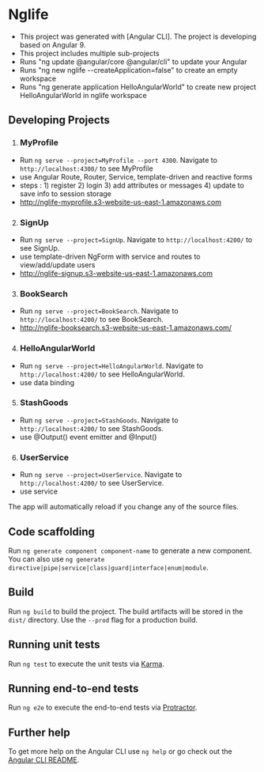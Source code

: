 # Nglife 

- This project was generated with [Angular CLI]. The project is developing based on Angular 9.
- This project includes multiple sub-projects
- Runs "ng update @angular/core @angular/cli" to update your Angular 
- Runs "ng new nglife --createApplication=false" to create an empty workspace
- Runs "ng generate application HelloAngularWorld" to create new project HelloAngularWorld in nglife workspace

## Developing Projects 
1) ### MyProfile 
  - Run `ng serve --project=MyProfile --port 4300`. Navigate to `http://localhost:4300/` to see MyProfile
  - use Angular Route, Router, Service, template-driven and reactive forms
  - steps : 1) register 2) login 3) add attributes or messages 4) update to save info to session storage
  - http://nglife-myprofile.s3-website-us-east-1.amazonaws.com  
  
2) ### SignUp 
  - Run `ng serve --project=SignUp`. Navigate to `http://localhost:4200/` to see SignUp.
  - use template-driven NgForm with service and routes to view/add/update users
  - http://nglife-signup.s3-website-us-east-1.amazonaws.com
  
3) ### BookSearch 
  - Run `ng serve --project=BookSearch`. Navigate to `http://localhost:4200/` to see BookSearch.
  - http://nglife-booksearch.s3-website-us-east-1.amazonaws.com/
  
4) ### HelloAngularWorld 
  - Run `ng serve --project=HelloAngularWorld`. Navigate to `http://localhost:4200/` to see HelloAngularWorld.
  - use data binding
5) ### StashGoods 
  - Run `ng serve --project=StashGoods`. Navigate to `http://localhost:4200/` to see StashGoods.
  - use @Output() event emitter and @Input()
6) ### UserService 
  - Run `ng serve --project=UserService`. Navigate to `http://localhost:4200/` to see UserService.
  - use service


The app will automatically reload if you change any of the source files.

## Code scaffolding

Run `ng generate component component-name` to generate a new component. You can also use `ng generate directive|pipe|service|class|guard|interface|enum|module`.

## Build

Run `ng build` to build the project. The build artifacts will be stored in the `dist/` directory. Use the `--prod` flag for a production build.

## Running unit tests

Run `ng test` to execute the unit tests via [Karma](https://karma-runner.github.io).

## Running end-to-end tests

Run `ng e2e` to execute the end-to-end tests via [Protractor](http://www.protractortest.org/).

## Further help

To get more help on the Angular CLI use `ng help` or go check out the [Angular CLI README](https://github.com/angular/angular-cli/blob/master/README.md).

